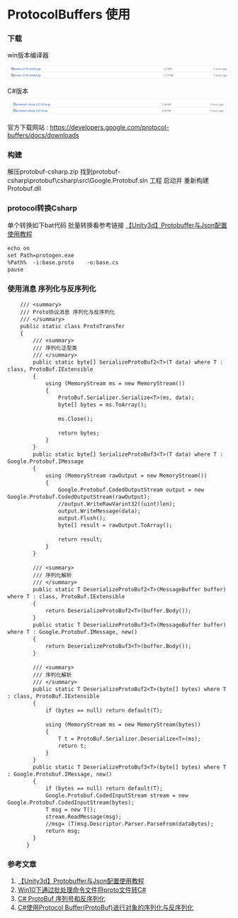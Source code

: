 # ProtocolBuffers 使用

### 下载

win版本编译器

![微信截图_20221201082651.png](83b6bdbeeaa175fa0d144886a373f9ed.png)

C#版本

![微信截图_20221201082331.png](5fed5f8800aab59d98e03121cff91417.png)

官方下载网站 : https://developers.google.com/protocol-buffers/docs/downloads

### 构建

解压protobuf-csharp.zip 找到protobuf-csharp\protobuf\csharp\src\Google.Protobuf.sln 工程
启动并 重新构建Protobuf.dll

### protocol转换Csharp

单个转换如下bat代码   批量转换看参考链接 <u>【Unity3d】Protobuffer与Json配置使用教程</u>

```
echo on
set Path=protogen.exe
%Path%  -i:base.proto    -o:base.cs
pause
```

### 使用消息 序列化与反序列化

```
    /// <summary>
    /// Proto协议消息 序列化与反序列化
    /// </summary>
    public static class ProtoTransfer
    {
        /// <summary>
        /// 序列化泛型类
        /// </summary>
        public static byte[] SerializeProtoBuf2<T>(T data) where T : class, ProtoBuf.IExtensible
        {
            using (MemoryStream ms = new MemoryStream())
            {
                ProtoBuf.Serializer.Serialize<T>(ms, data);
                byte[] bytes = ms.ToArray();

                ms.Close();

                return bytes;
            }
        }
        public static byte[] SerializeProtoBuf3<T>(T data) where T : Google.Protobuf.IMessage
        {
            using (MemoryStream rawOutput = new MemoryStream())
            {
                Google.Protobuf.CodedOutputStream output = new Google.Protobuf.CodedOutputStream(rawOutput);
                //output.WriteRawVarint32((uint)len);
                output.WriteMessage(data);
                output.Flush();
                byte[] result = rawOutput.ToArray();

                return result;
            }
        }

        /// <summary>
        /// 序列化解析
        /// </summary>
        public static T DeserializeProtoBuf2<T>(MessageBuffer buffer) where T : class, ProtoBuf.IExtensible
        {
            return DeserializeProtoBuf2<T>(buffer.Body());
        }
        public static T DeserializeProtoBuf3<T>(MessageBuffer buffer) where T : Google.Protobuf.IMessage, new()
        {
            return DeserializeProtoBuf3<T>(buffer.Body());
        }

        /// <summary>
        /// 序列化解析
        /// </summary>
        public static T DeserializeProtoBuf2<T>(byte[] bytes) where T : class, ProtoBuf.IExtensible
        {
            if (bytes == null) return default(T);

            using (MemoryStream ms = new MemoryStream(bytes))
            {
                T t = ProtoBuf.Serializer.Deserialize<T>(ms);
                return t;
            }
        }
        public static T DeserializeProtoBuf3<T>(byte[] bytes) where T : Google.Protobuf.IMessage, new()
        {
            if (bytes == null) return default(T);
            Google.Protobuf.CodedInputStream stream = new Google.Protobuf.CodedInputStream(bytes);
            T msg = new T();
            stream.ReadMessage(msg);
            //msg= (T)msg.Descriptor.Parser.ParseFrom(dataBytes);
            return msg;
        }
      }
```

### 参考文章 

1. [【Unity3d】Protobuffer与Json配置使用教程](https://www.bilibili.com/video/BV13E411k75W/?spm_id_from=333.1007.top_right_bar_window_history.content.click&vd_source=fce87de82e171536b5b62345675848b6)
2. [Win10下通过批处理命令文件将proto文件转C#](https://blog.csdn.net/LAUGINJI/article/details/114424385)
3. [C# ProtoBuf 序列号和反序列化](https://blog.csdn.net/qq_28218253/article/details/79401135)
4. [C#使用Protocol Buffer(ProtoBuf)进行对象的序列化与反序列化](https://blog.csdn.net/e295166319/article/details/52806791)
